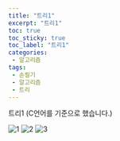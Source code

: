 ```yaml
---
title: "트리1"
excerpt: "트리1"
toc: true
toc_sticky: true
toc_label: "트리1"
categories:
 - 알고리즘
tags:
 - 손필기
 - 알고리즘
 - 트리
---
```


트리1 (C언어를 기준으로 했습니다.)

![1](https://user-images.githubusercontent.com/65299607/118787683-05804c00-b8ce-11eb-96df-e8c5495e0f4e.jpg)
![2](https://user-images.githubusercontent.com/65299607/118787694-087b3c80-b8ce-11eb-82d3-672d39ed9681.jpg)
![3](https://user-images.githubusercontent.com/65299607/118787705-0a450000-b8ce-11eb-831a-7782bbbd18ac.jpg)
